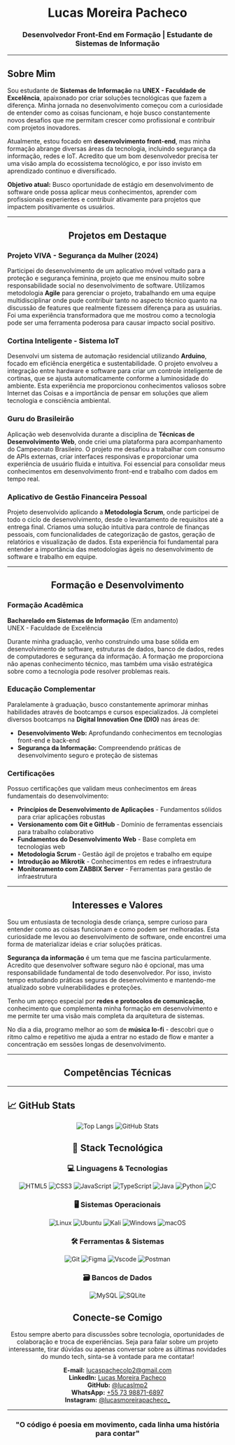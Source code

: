 <div align="center">

# Lucas Moreira Pacheco

### Desenvolvedor Front-End em Formação | Estudante de Sistemas de Informação

---

</div>

## Sobre Mim

Sou estudante de **Sistemas de Informação** na **UNEX - Faculdade de Excelência**, apaixonado por criar soluções tecnológicas que fazem a diferença. Minha jornada no desenvolvimento começou com a curiosidade de entender como as coisas funcionam, e hoje busco constantemente novos desafios que me permitam crescer como profissional e contribuir com projetos inovadores.

Atualmente, estou focado em **desenvolvimento front-end**, mas minha formação abrange diversas áreas da tecnologia, incluindo segurança da informação, redes e IoT. Acredito que um bom desenvolvedor precisa ter uma visão ampla do ecossistema tecnológico, e por isso invisto em aprendizado contínuo e diversificado.

**Objetivo atual:** Busco oportunidade de estágio em desenvolvimento de software onde possa aplicar meus conhecimentos, aprender com profissionais experientes e contribuir ativamente para projetos que impactem positivamente os usuários.

---

<div align="center">

## Projetos em Destaque

</div>

### Projeto VIVA - Segurança da Mulher (2024)

Participei do desenvolvimento de um aplicativo móvel voltado para a proteção e segurança feminina, projeto que me ensinou muito sobre responsabilidade social no desenvolvimento de software. Utilizamos metodologia **Agile** para gerenciar o projeto, trabalhando em uma equipe multidisciplinar onde pude contribuir tanto no aspecto técnico quanto na discussão de features que realmente fizessem diferença para as usuárias. Foi uma experiência transformadora que me mostrou como a tecnologia pode ser uma ferramenta poderosa para causar impacto social positivo.

### Cortina Inteligente - Sistema IoT

Desenvolvi um sistema de automação residencial utilizando **Arduino**, focado em eficiência energética e sustentabilidade. O projeto envolveu a integração entre hardware e software para criar um controle inteligente de cortinas, que se ajusta automaticamente conforme a luminosidade do ambiente. Esta experiência me proporcionou conhecimentos valiosos sobre Internet das Coisas e a importância de pensar em soluções que aliem tecnologia e consciência ambiental.

### Guru do Brasileirão

Aplicação web desenvolvida durante a disciplina de **Técnicas de Desenvolvimento Web**, onde criei uma plataforma para acompanhamento do Campeonato Brasileiro. O projeto me desafiou a trabalhar com consumo de APIs externas, criar interfaces responsivas e proporcionar uma experiência de usuário fluida e intuitiva. Foi essencial para consolidar meus conhecimentos em desenvolvimento front-end e trabalho com dados em tempo real.

### Aplicativo de Gestão Financeira Pessoal

Projeto desenvolvido aplicando a **Metodologia Scrum**, onde participei de todo o ciclo de desenvolvimento, desde o levantamento de requisitos até a entrega final. Criamos uma solução intuitiva para controle de finanças pessoais, com funcionalidades de categorização de gastos, geração de relatórios e visualização de dados. Esta experiência foi fundamental para entender a importância das metodologias ágeis no desenvolvimento de software e trabalho em equipe.

---

<div align="center">

## Formação e Desenvolvimento

</div>

### Formação Acadêmica

**Bacharelado em Sistemas de Informação** (Em andamento)  
UNEX - Faculdade de Excelência

Durante minha graduação, venho construindo uma base sólida em desenvolvimento de software, estruturas de dados, banco de dados, redes de computadores e segurança da informação. A formação me proporciona não apenas conhecimento técnico, mas também uma visão estratégica sobre como a tecnologia pode resolver problemas reais.

### Educação Complementar

Paralelamente à graduação, busco constantemente aprimorar minhas habilidades através de bootcamps e cursos especializados. Já completei diversos bootcamps na **Digital Innovation One (DIO)** nas áreas de:

- **Desenvolvimento Web:** Aprofundando conhecimentos em tecnologias front-end e back-end
- **Segurança da Informação:** Compreendendo práticas de desenvolvimento seguro e proteção de sistemas

### Certificações

Possuo certificações que validam meus conhecimentos em áreas fundamentais do desenvolvimento:

- **Princípios de Desenvolvimento de Aplicações** - Fundamentos sólidos para criar aplicações robustas
- **Versionamento com Git e GitHub** - Domínio de ferramentas essenciais para trabalho colaborativo
- **Fundamentos do Desenvolvimento Web** - Base completa em tecnologias web
- **Metodologia Scrum** - Gestão ágil de projetos e trabalho em equipe
- **Introdução ao Mikrotik** - Conhecimentos em redes e infraestrutura
- **Monitoramento com ZABBIX Server** - Ferramentas para gestão de infraestrutura

---

<div align="center">

## Interesses e Valores

</div>

Sou um entusiasta de tecnologia desde criança, sempre curioso para entender como as coisas funcionam e como podem ser melhoradas. Esta curiosidade me levou ao desenvolvimento de software, onde encontrei uma forma de materializar ideias e criar soluções práticas.

**Segurança da informação** é um tema que me fascina particularmente. Acredito que desenvolver software seguro não é opcional, mas uma responsabilidade fundamental de todo desenvolvedor. Por isso, invisto tempo estudando práticas seguras de desenvolvimento e mantendo-me atualizado sobre vulnerabilidades e proteções.

Tenho um apreço especial por **redes e protocolos de comunicação**, conhecimento que complementa minha formação em desenvolvimento e me permite ter uma visão mais completa da arquitetura de sistemas.

No dia a dia, programo melhor ao som de **música lo-fi** - descobri que o ritmo calmo e repetitivo me ajuda a entrar no estado de flow e manter a concentração em sessões longas de desenvolvimento.

---


<div align="center">

## Competências Técnicas

</div>

---
## 📈 GitHub Stats
<div align="center">
  
![Top Langs](https://github-readme-stats.vercel.app/api/top-langs/?username=lucaslmp2&layout=donut-vertical&theme=transparent) ![GitHub Stats](https://github-readme-stats.vercel.app/api?username=lucaslmp2&show_icons=true&theme=transparent)

</div>
<div align="center">

## 🚀 Stack Tecnológica

### 💻 Linguagens & Tecnologias
![HTML5](https://img.shields.io/badge/HTML5-E34F26?style=for-the-badge&logo=html5&logoColor=white)
![CSS3](https://img.shields.io/badge/CSS3-1572B6?style=for-the-badge&logo=css3&logoColor=white)
![JavaScript](https://img.shields.io/badge/JavaScript-F7DF1E?style=for-the-badge&logo=javascript&logoColor=black)
![TypeScript](https://img.shields.io/badge/TypeScript-007ACC?style=for-the-badge&logo=typescript&logoColor=white)
![Java](https://img.shields.io/badge/java-%23ED8B00.svg?style=for-the-badge&logo=openjdk&logoColor=white)
![Python](https://img.shields.io/badge/python-3670A0?style=for-the-badge&logo=python&logoColor=ffdd54)
![C](https://img.shields.io/badge/C-00599C?style=for-the-badge&logo=c&logoColor=white)

### 🖥️ Sistemas Operacionais
![Linux](https://img.shields.io/badge/Linux-000?style=for-the-badge&logo=linux&logoColor=FCC624)
![Ubuntu](https://img.shields.io/badge/Ubuntu-35495E?style=for-the-badge&logo=ubuntu&logoColor=2CA5E0)
![Kali](https://img.shields.io/badge/Kali-268BEE?style=for-the-badge&logo=kalilinux&logoColor=white)
![Windows](https://img.shields.io/badge/Windows-000?style=for-the-badge&logo=windows&logoColor=2CA5E0)
![macOS](https://img.shields.io/badge/mac%20os-000000?style=for-the-badge&logo=macos&logoColor=F0F0F0)

### 🛠️ Ferramentas & Sistemas
![Git](https://img.shields.io/badge/GIT-E44C30?style=for-the-badge&logo=git&logoColor=white)
![Figma](https://img.shields.io/badge/Figma-696969?style=for-the-badge&logo=figma&logoColor=figma)
![Vscode](https://img.shields.io/badge/Vscode-007ACC?style=for-the-badge&logo=visual-studio-code&logoColor=white)
![Postman](https://img.shields.io/badge/Postman-FF6C37.svg?style=for-the-badge&logo=Postman&logoColor=white)

### 🗃️ Bancos de Dados
![MySQL](https://img.shields.io/badge/MySQL-00000F?style=for-the-badge&logo=mysql&logoColor=white)
![SQLite](https://img.shields.io/badge/SQLite-000?style=for-the-badge&logo=sqlite&logoColor=07405E)


</div>

<div align="center">

## Conecte-se Comigo

Estou sempre aberto para discussões sobre tecnologia, oportunidades de colaboração e troca de experiências. Seja para falar sobre um projeto interessante, tirar dúvidas ou apenas conversar sobre as últimas novidades do mundo tech, sinta-se à vontade para me contatar!

**E-mail:** [lucaspachecolp2@gmail.com](mailto:lucaspachecolp2@gmail.com)  
**LinkedIn:** [Lucas Moreira Pacheco](https://www.linkedin.com/in/lucas-moreira-pacheco-32537620b/)  
**GitHub:** [@lucaslmp2](https://github.com/lucaslmp2)  
**WhatsApp:** [+55 73 98871-6897](https://wa.me/5573988716897)  
**Instagram:** [@lucasmoreirapacheco_](https://www.instagram.com/lucasmoreirapacheco_/)

---

### "O código é poesia em movimento, cada linha uma história para contar"

</div>
